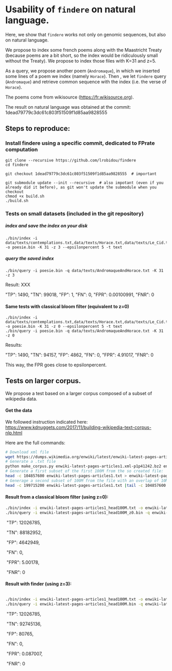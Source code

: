 # Usability of `findere` on natural language. 

Here, we show that `findere` works not only on genomic sequences, but also on natural language.

We propose to index some french poems along with the Maastricht Treaty (because poems are a bit short, so the index would be ridiculously small without the Treaty).
We propose to index those files with K=31 and z=5.

As a query, we propose another poem (`Andromaque`), in which we inserted some lines of a poem we index (namely `Horace`). Then , we let `findere` query (`Andromaque`) and retrieve common sequence with the index (i.e. the verse of `Horace`).

The poems come from wikisource (https://fr.wikisource.org).

The result on natural language was obtained at the commit: 1dead79779c3dc61c803f51509f1d85aa9828555


## Steps to reproduce:
### Install findere using a specific commit, dedicated to FPrate computation

```
git clone --recursive https://github.com/lrobidou/findere
cd findere

git checkout 1dead79779c3dc61c803f51509f1d85aa9828555  # important

git submodule update --init --recursive  # also impotant (even if you already did it before), as git won't update the submodule when you checkout
chmod +x build.sh
./build.sh
```


### Tests on small datasets (included in the git repository)
##### index and save the index on your disk
```
./bin/index -i data/texts/contemplations.txt,data/texts/Horace.txt,data/texts/Le_Cid.txt,data/texts/Maastricht.txt,data/texts/Othon.txt,data/texts/Lettres_persanes.txt -o poesie.bin -K 31 -z 3 --epsilonpercent 5 -t text
```
##### query the saved index
```
./bin/query -i poesie.bin -q data/texts/AndromaqueAndHorace.txt -K 31 -z 3
```
Result: XXX

"TP": 1490,
"TN": 99018,
"FP": 1,
"FN": 0,
"FPR": 0.00100991,
"FNR": 0

#### Same tests with classical bloom filter (equivalent to z=0)

```
./bin/index -i data/texts/contemplations.txt,data/texts/Horace.txt,data/texts/Le_Cid.txt,data/texts/Maastricht.txt,data/texts/Othon.txt,data/texts/Lettres_persanes.txt -o poesie.bin -K 31 -z 0 --epsilonpercent 5 -t text
./bin/query -i poesie.bin -q data/texts/AndromaqueAndHorace.txt -K 31 -z 0
```
Results:  

"TP": 1490,
"TN": 94157,
"FP": 4862,
"FN": 0,
"FPR": 4.91017,
"FNR": 0

This way, the FPR goes close to epsilonpercent.



## Tests on larger corpus.

We propose a test based on a larger corpus composed of a subset of wikipedia data. 

#### Get the data

We followed instruction indicated here: https://www.kdnuggets.com/2017/11/building-wikipedia-text-corpus-nlp.html

Here are the full commands:

```bash
# Download xml file
wget https://dumps.wikimedia.org/enwiki/latest/enwiki-latest-pages-articles1.xml-p1p41242.bz2
# Generate a .txt file
python make_corpus.py enwiki-latest-pages-articles1.xml-p1p41242.bz2 enwiki-latest-pages-articles1.txt # stopped after generating 250 MB of data
# Generate a first subset of the first 100M from the so created file: 
head -c 104857600 enwiki-latest-pages-articles1.txt > enwiki-latest-pages-articles1_head100M.txt
# Generage a second subset of 100M from the file with an overlap of 10M with enwiki-latest-pages-articles1_head100M.txt
head -c 199715200 enwiki-latest-pages-articles1.txt |tail -c 104857600 > enwiki-latest-pages-articles1_next100M.txt
```

#### Result from a classical bloom filter (using z=0):

```bash
./bin/index -i enwiki-latest-pages-articles1_head100M.txt -o enwiki-latest-pages-articles1_head100M_z0.bin -K 31 -z 0 --epsilonpercent 5 -t text
./bin/query -i enwiki-latest-pages-articles1_head100M_z0.bin -q enwiki-latest-pages-articles1_next100M.txt -K 31 -z 0		
```

​      "TP": 12026785,

​      "TN": 88182952,

​      "FP": 4642949,

​      "FN": 0,

​      "FPR": 5.00178,

​      "FNR": 0

#### Result with finder (using z=3):

```bash

./bin/index -i enwiki-latest-pages-articles1_head100M.txt -o enwiki-latest-pages-articles1_head100M.bin -K 31 -z 3 --epsilonpercent 5 -t text
./bin/query -i enwiki-latest-pages-articles1_head100M.bin -q enwiki-latest-pages-articles1_next100M.txt -K 31 -z 3
```

​      "TP": 12026785,

​      "TN": 92745136,

​      "FP": 80765,

​      "FN": 0,

​      "FPR": 0.087007,

​      "FNR": 0

